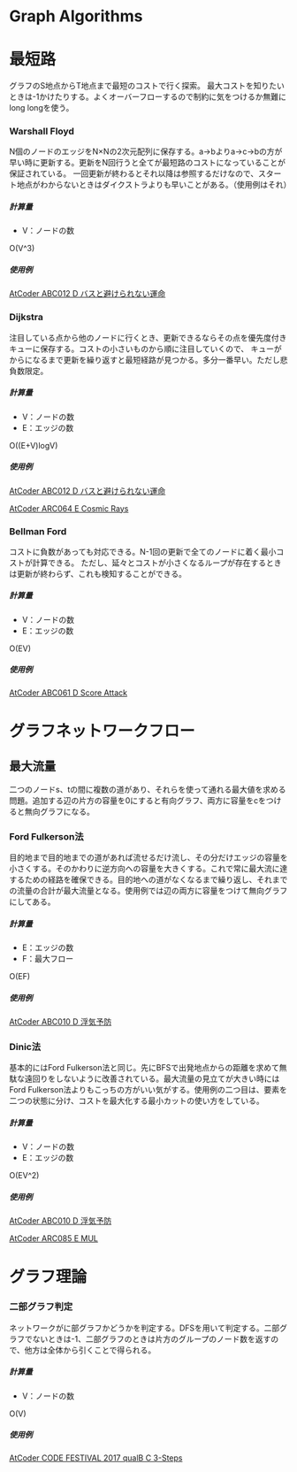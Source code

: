 # Graph Algorithms

# 最短路

グラフのS地点からT地点まで最短のコストで行く探索。
最大コストを知りたいときは-1かけたりする。よくオーバーフローするので制約に気をつけるか無難にlong longを使う。

### Warshall Floyd
N個のノードのエッジをN×Nの2次元配列に保存する。a→bよりa→c→bの方が早い時に更新する。更新をN回行うと全てが最短路のコストになっていることが保証されている。
一回更新が終わるとそれ以降は参照するだけなので、スタート地点がわからないときはダイクストラよりも早いことがある。（使用例はそれ）

##### 計算量
- V：ノードの数

O(V^3)

##### 使用例
[AtCoder ABC012 D バスと避けられない運命](https://beta.atcoder.jp/contests/abc012/submissions/3187821)

### Dijkstra
注目している点から他のノードに行くとき、更新できるならその点を優先度付きキューに保存する。コストの小さいものから順に注目していくので、
キューがからになるまで更新を繰り返すと最短経路が見つかる。多分一番早い。ただし悲負数限定。

##### 計算量
- V：ノードの数
- E：エッジの数

O((E+V)logV)

##### 使用例
[AtCoder ABC012 D バスと避けられない運命](https://beta.atcoder.jp/contests/abc012/submissions/3187768)

[AtCoder ARC064 E Cosmic Rays](https://beta.atcoder.jp/contests/arc064/submissions/3196615)

### Bellman Ford
コストに負数があっても対応できる。N-1回の更新で全てのノードに着く最小コストが計算できる。
ただし、延々とコストが小さくなるループが存在するときは更新が終わらず、これも検知することができる。

##### 計算量
- V：ノードの数
- E：エッジの数

O(EV)

##### 使用例
[AtCoder ABC061 D Score Attack](https://beta.atcoder.jp/contests/abc061/submissions/3189628)


# グラフネットワークフロー

## 最大流量
二つのノードs、tの間に複数の道があり、それらを使って通れる最大値を求める問題。追加する辺の片方の容量を0にすると有向グラフ、両方に容量をcをつけると無向グラフになる。

### Ford Fulkerson法
目的地まで目的地までの道があれば流せるだけ流し、その分だけエッジの容量を小さくする。そのかわりに逆方向への容量を大きくする。これで常に最大流に達するための経路を確保できる。目的地への道がなくなるまで繰り返し、それまでの流量の合計が最大流量となる。使用例では辺の両方に容量をつけて無向グラフにしてある。

##### 計算量
- E：エッジの数
- F：最大フロー

O(EF)

##### 使用例
[AtCoder ABC010 D 浮気予防](https://beta.atcoder.jp/contests/abc010/submissions/3195877)

### Dinic法
基本的にはFord Fulkerson法と同じ。先にBFSで出発地点からの距離を求めて無駄な遠回りをしないように改善されている。最大流量の見立てが大きい時にはFord Fulkerson法よりもこっちの方がいい気がする。使用例の二つ目は、要素を二つの状態に分け、コストを最大化する最小カットの使い方をしている。

##### 計算量
- V：ノードの数
- E：エッジの数

O(EV^2)

##### 使用例
[AtCoder ABC010 D 浮気予防](https://beta.atcoder.jp/contests/abc010/submissions/3196255)

[AtCoder ARC085 E MUL](https://arc085.contest.atcoder.jp/submissions/3233047)

# グラフ理論

### 二部グラフ判定
ネットワークがに部グラフかどうかを判定する。DFSを用いて判定する。二部グラフでないときは-1、二部グラフのときは片方のグループのノード数を返すので、他方は全体から引くことで得られる。

##### 計算量
- V：ノードの数

O(V)

##### 使用例
[AtCoder CODE FESTIVAL 2017 qualB C 3-Steps](https://beta.atcoder.jp/contests/code-festival-2017-qualb/submissions/3312936)

